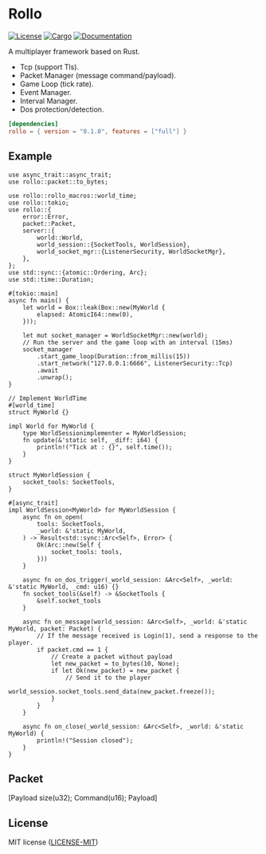 # Rollo

[![License](https://img.shields.io/badge/license-MIT-blue.svg)](
https://github.com/netskillzgh/rollo#license)
[![Cargo](https://img.shields.io/crates/v/rollo.svg)](
https://crates.io/crates/rollo)
[![Documentation](https://docs.rs/rollo/badge.svg)](
https://docs.rs/rollo)

A multiplayer framework based on Rust.

- Tcp (support Tls).
- Packet Manager (message command/payload).
- Game Loop (tick rate).
- Event Manager.
- Interval Manager.
- Dos protection/detection.

```toml
[dependencies]
rollo = { version = "0.1.0", features = ["full"] }
```

## Example

````rust,no_run
use async_trait::async_trait;
use rollo::packet::to_bytes;

use rollo::rollo_macros::world_time;
use rollo::tokio;
use rollo::{
    error::Error,
    packet::Packet,
    server::{
        world::World,
        world_session::{SocketTools, WorldSession},
        world_socket_mgr::{ListenerSecurity, WorldSocketMgr},
    },
};
use std::sync::{atomic::Ordering, Arc};
use std::time::Duration;

#[tokio::main]
async fn main() {
    let world = Box::leak(Box::new(MyWorld {
        elapsed: AtomicI64::new(0),
    }));

    let mut socket_manager = WorldSocketMgr::new(world);
    // Run the server and the game loop with an interval (15ms)
    socket_manager
        .start_game_loop(Duration::from_millis(15))
        .start_network("127.0.0.1:6666", ListenerSecurity::Tcp)
        .await
        .unwrap();
}

// Implement WorldTime
#[world_time]
struct MyWorld {}

impl World for MyWorld {
    type WorldSessionimplementer = MyWorldSession;
    fn update(&'static self, _diff: i64) {
        println!("Tick at : {}", self.time());
    }
}

struct MyWorldSession {
    socket_tools: SocketTools,
}

#[async_trait]
impl WorldSession<MyWorld> for MyWorldSession {
    async fn on_open(
        tools: SocketTools,
        _world: &'static MyWorld,
    ) -> Result<std::sync::Arc<Self>, Error> {
        Ok(Arc::new(Self {
            socket_tools: tools,
        }))
    }

    async fn on_dos_trigger(_world_session: &Arc<Self>, _world: &'static MyWorld, _cmd: u16) {}
    fn socket_tools(&self) -> &SocketTools {
        &self.socket_tools
    }

    async fn on_message(world_session: &Arc<Self>, _world: &'static MyWorld, packet: Packet) {
        // If the message received is Login(1), send a response to the player.
        if packet.cmd == 1 {
            // Create a packet without payload
            let new_packet = to_bytes(10, None);
            if let Ok(new_packet) = new_packet {
                // Send it to the player
                world_session.socket_tools.send_data(new_packet.freeze());
            }
        }
    }

    async fn on_close(_world_session: &Arc<Self>, _world: &'static MyWorld) {
        println!("Session closed");
    }
}
````

## Packet

[Payload size(u32); Command(u16); Payload]

## License

MIT license ([LICENSE-MIT](LICENSE-MIT))